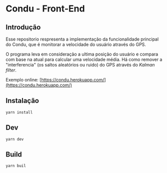 # Condu - Front-End

## Introdução
Esse repositorio respresenta a implementação da funcionalidade principal do Condu, que é monitorar a velocidade do usuário através do GPS.

O programa leva em consideração a ultima posição do usuário e compara com base na atual para calcular uma velocidade média. Há como remover a "interferencia" (os saltos aleatórios ou ruido) do GPS através do  _Kalman filter_.

Exemplo online: [https://condu.herokuapp.com/](https://condu.herokuapp.com/)

## Instalação
`yarn install`

## Dev
`yarn dev`

## Build
`yarn buil`
